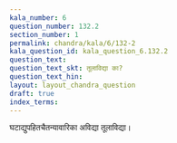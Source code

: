 ```yaml
---
kala_number: 6
question_number: 132.2
section_number: 1
permalink: chandra/kala/6/132-2
kala_question_id: kala_question_6.132.2
question_text: 
question_text_skt: तूलाविद्या का?
question_text_hin: 
layout: layout_chandra_question
draft: true
index_terms:
---
```


<!-- skt-start -->
घटाद्युपहितचैतन्यावारिका अविद्या तूलाविद्या।
<!-- skt-end -->

<!-- eng-start -->
<!-- eng-end -->

